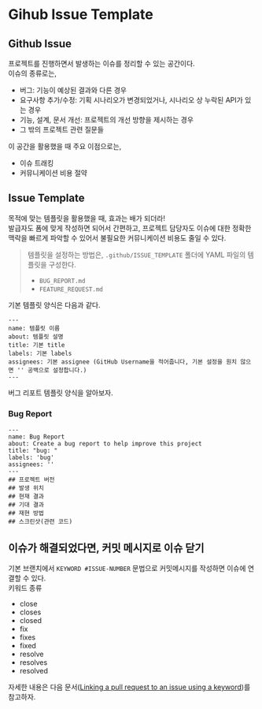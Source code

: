# Gihub Issue Template

## Github Issue

프로젝트를 진행하면서 발생하는 이슈를 정리할 수 있는 공간이다.<br>
이슈의 종류로는,

- 버그: 기능이 예상된 결과와 다른 경우
- 요구사항 추가/수정: 기획 시나리오가 변경되었거나, 시나리오 상 누락된 API가 있는 경우
- 기능, 설계, 문서 개선: 프로젝트의 개선 방향을 제시하는 경우
- 그 밖의 프로젝트 관련 질문들

이 공간을 활용했을 때 주요 이점으로는,

- 이슈 트래킹
- 커뮤니케이션 비용 절약

## Issue Template

목적에 맞는 템플릿을 활용했을 때, 효과는 배가 되더라!<br>
발급자도 폼에 맞게 작성하면 되어서 간편하고, 프로젝트 담당자도 이슈에 대한 정확한 맥락을 빠르게 파악할 수 있어서 불필요한 커뮤니케이션 비용도 줄일 수 있다.<br>

> 템플릿을 설정하는 방법은,
> `.github/ISSUE_TEMPLATE` 폴더에 YAML 파일의 템플릿을 구성한다.
>
> - `BUG_REPORT.md`
> - `FEATURE_REQUEST.md`

기본 템플릿 양식은 다음과 같다.

```
---
name: 템플릿 이름
about: 템플릿 설명
title: 기본 title
labels: 기본 labels
assignees: 기본 assignee (GitHub Username을 적어줍니다, 기본 설정을 원치 않으면 '' 공백으로 설정합니다.)
---
```

버그 리포트 템플릿 양식을 알아보자.

### Bug Report

```
---
name: Bug Report
about: Create a bug report to help improve this project
title: "bug: "
labels: 'bug'
assignees: ''
---
## 프로젝트 버전
## 발생 위치
## 현재 결과
## 기대 결과
## 재현 방법
## 스크린샷(관련 코드)
```

## 이슈가 해결되었다면, 커밋 메시지로 이슈 닫기

기본 브랜치에서 `KEYWORD #ISSUE-NUMBER` 문법으로 커밋메시지를 작성하면 이슈에 연결할 수 있다.<br>
키워드 종류

- close
- closes
- closed
- fix
- fixes
- fixed
- resolve
- resolves
- resolved

자세한 내용은 다음 문서([Linking a pull request to an issue using a keyword](https://docs.github.com/en/issues/tracking-your-work-with-issues/linking-a-pull-request-to-an-issue#linking-a-pull-request-to-an-issue-using-a-keyword))를 참고하자.
